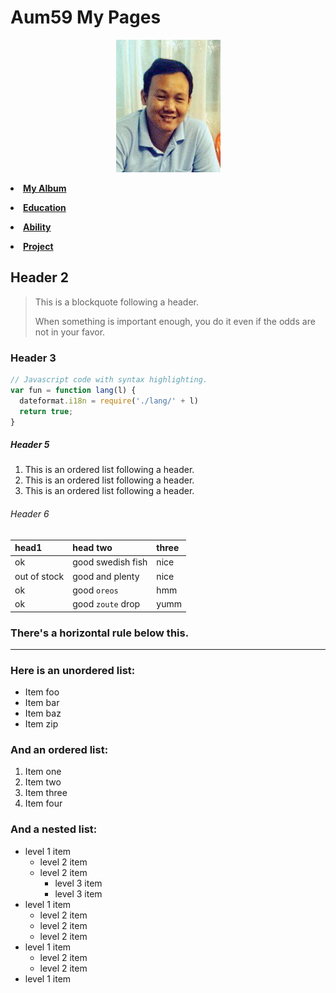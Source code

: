 <p align="center"> <H1>Aum59 My Pages</H1> </p> 
<p align="center"> <img src="pictures/aumpic.jpg"/> </p>

<p align="center"> 
   <b>
      <p align="center"> <li><a href="myalbum.md">My Album</a></li> </p>
      <p align="center"> <li><a href="education.md">Education</a></li> </p>
      <p align="center"> <li><a href="ability.md">Ability</a></li> </p>
      <p align="center"> <li><a href="project.md">Project</a></li> </p>
   </b> 
</p>

## [](#header-2)Header 2

> This is a blockquote following a header.
>
> When something is important enough, you do it even if the odds are not in your favor.

### [](#header-3)Header 3

```js
// Javascript code with syntax highlighting.
var fun = function lang(l) {
  dateformat.i18n = require('./lang/' + l)
  return true;
}
```
##### [](#header-5)Header 5

1.  This is an ordered list following a header.
2.  This is an ordered list following a header.
3.  This is an ordered list following a header.

###### [](#header-6)Header 6

| head1        | head two          | three |
|:-------------|:------------------|:------|
|      ok      | good swedish fish | nice  |
| out of stock | good and plenty   | nice  |
|      ok      | good `oreos`      | hmm   |
|      ok      | good `zoute` drop | yumm  |

### There's a horizontal rule below this.

* * *

### Here is an unordered list:

*   Item foo
*   Item bar
*   Item baz
*   Item zip

### And an ordered list:

1.  Item one
1.  Item two
1.  Item three
1.  Item four

### And a nested list:

- level 1 item
  - level 2 item
  - level 2 item
    - level 3 item
    - level 3 item
- level 1 item
  - level 2 item
  - level 2 item
  - level 2 item
- level 1 item
  - level 2 item
  - level 2 item
- level 1 item
